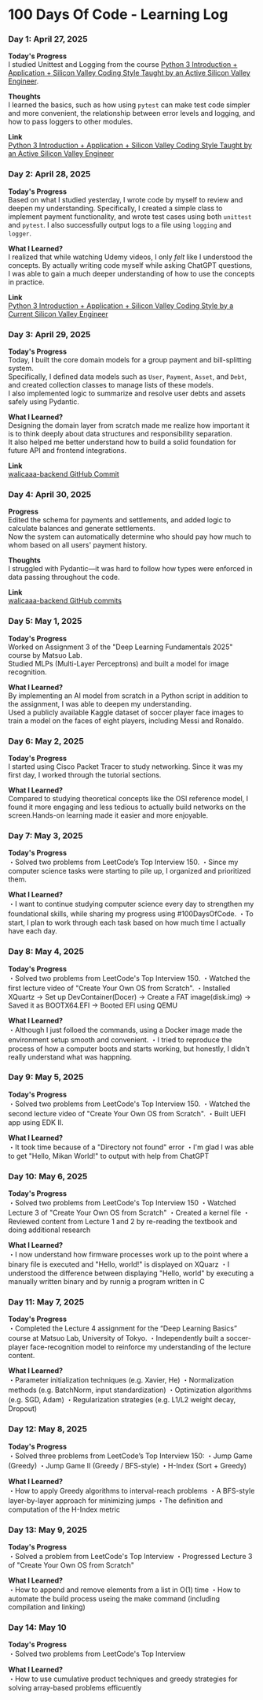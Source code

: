 # 100 Days Of Code - Learning Log

### Day 1: April 27, 2025

**Today's Progress**  
I studied Unittest and Logging from the course [Python 3 Introduction + Application + Silicon Valley Coding Style Taught by an Active Silicon Valley Engineer](https://www.udemy.com/course/python-beginner/).

**Thoughts**  
I learned the basics, such as how using `pytest` can make test code simpler and more convenient, the relationship between error levels and logging, and how to pass loggers to other modules.

**Link**  
[Python 3 Introduction + Application + Silicon Valley Coding Style Taught by an Active Silicon Valley Engineer](https://www.udemy.com/course/python-beginner/)


### Day 2: April 28, 2025

**Today's Progress**  
Based on what I studied yesterday, I wrote code by myself to review and deepen my understanding. Specifically, I created a simple class to implement payment functionality, and wrote test cases using both `unittest` and `pytest`. I also successfully output logs to a file using `logging` and `logger`.

**What I Learned?**  
I realized that while watching Udemy videos, I only *felt* like I understood the concepts. By actually writing code myself while asking ChatGPT questions, I was able to gain a much deeper understanding of how to use the concepts in practice.

**Link**  
[Python 3 Introduction + Application + Silicon Valley Coding Style by a Current Silicon Valley Engineer](https://www.udemy.com/course/python-beginner/)


### Day 3: April 29, 2025

**Today's Progress**  
Today, I built the core domain models for a group payment and bill-splitting system.  
Specifically, I defined data models such as `User`, `Payment`, `Asset`, and `Debt`, and created collection classes to manage lists of these models.  
I also implemented logic to summarize and resolve user debts and assets safely using Pydantic.

**What I Learned?**  
Designing the domain layer from scratch made me realize how important it is to think deeply about data structures and responsibility separation.  
It also helped me better understand how to build a solid foundation for future API and frontend integrations.

**Link**  
[walicaaa-backend GitHub Commit](https://github.com/takuto-san/walicaaa-backend/commit/89feb00b888489350b104c6af4e7a2ecbd903a4d)


### Day 4: April 30, 2025

**Progress**  
Edited the schema for payments and settlements, and added logic to calculate balances and generate settlements.  
Now the system can automatically determine who should pay how much to whom based on all users' payment history.

**Thoughts**  
I struggled with Pydantic—it was hard to follow how types were enforced in data passing throughout the code.

**Link**  
[walicaaa-backend GitHub commits](https://github.com/takuto-san/walicaaa-backend/commits/main/?since=2025-05-01&until=2025-05-01)


### Day 5: May 1, 2025

**Today's Progress**  
Worked on Assignment 3 of the "Deep Learning Fundamentals 2025" course by Matsuo Lab.  
Studied MLPs (Multi-Layer Perceptrons) and built a model for image recognition.

**What I Learned?**  
By implementing an AI model from scratch in a Python script in addition to the assignment, I was able to deepen my understanding.  
Used a publicly available Kaggle dataset of soccer player face images to train a model on the faces of eight players, including Messi and Ronaldo.


### Day 6: May 2, 2025

**Today's Progress**  
I started using Cisco Packet Tracer to study networking.
Since it was my first day, I worked through the tutorial sections.

**What I Learned?**  
Compared to studying theoretical concepts like the OSI reference model, I found it more engaging and less tedious to actually build networks on the screen.Hands-on learning made it easier and more enjoyable.


### Day 7: May 3, 2025

**Today's Progress**  
・Solved two problems from LeetCode’s Top Interview 150.
・Since my computer science tasks were starting to pile up, I organized and prioritized them.

**What I Learned?**  
・I want to continue studying computer science every day to strengthen my foundational skills, while sharing my progress using #100DaysOfCode.
・To start, I plan to work through each task based on how much time I actually have each day.


### Day 8: May 4, 2025

**Today's Progress**  
・Solved two problems from LeetCode's Top Interview 150.
・Watched the first lecture video of "Create Your Own OS from Scratch".
・Installed XQuartz → Set up DevContainer(Docer) → Create a FAT image(disk.img) → Saved it as BOOTX64.EFI → Booted EFI using QEMU

**What I Learned?**  
・Although I just folloed the commands, using a Docker image made the environment setup smooth and convenient.
・I tried to reproduce the process of how a computer boots and starts working, but honestly, I didn't really understand what was happning.


### Day 9: May 5, 2025

**Today's Progress**  
・Solved two problems from LeetCode's Top Interview 150.
・Watched the second lecture video of "Create Your Own OS from Scratch".
・Built UEFI app using EDK II.

**What I Learned?**  
・It took time because of a "Directory not found" error
・I'm glad I was able to get "Hello, Mikan World!" to output with help from ChatGPT


### Day 10: May 6, 2025

**Today's Progress**  
・Solved two problems from LeetCode's Top Interview 150
・Watched Lecture 3 of "Create Your Own OS from Scratch"
・Created a kernel file
・Reviewed content from Lecture 1 and 2 by re-reading the textbook and doing additional research

**What I Learned?**  
・I now understand how firmware processes work up to the point where a binary file is executed and "Hello, world!" is displayed on XQuarz
・I understood the difference between displaying "Hello, world" by executing a manually written binary and by runnig a program written in C


### Day 11: May 7, 2025

**Today's Progress**  
・Completed the Lecture 4 assignment for the “Deep Learning Basics” course at Matsuo Lab, University of Tokyo.
・Independently built a soccer-player face-recognition model to reinforce my understanding of the lecture content.

**What I Learned?**  
・Parameter initialization techniques (e.g. Xavier, He)
・Normalization methods (e.g. BatchNorm, input standardization)
・Optimization algorithms (e.g. SGD, Adam)
・Regularization strategies (e.g. L1/L2 weight decay, Dropout)

### Day 12: May 8, 2025

**Today's Progress**  
・Solved three problems from LeetCode’s Top Interview 150:
    ・Jump Game (Greedy)
    ・Jump Game II (Greedy / BFS-style)
    ・H-Index (Sort + Greedy)

**What I Learned?**  
・How to apply Greedy algorithms to interval-reach problems
・A BFS-style layer-by-layer approach for minimizing jumps
・The definition and computation of the H-Index metric


### Day 13: May 9, 2025

**Today's Progress**  
・Solved a problem from LeetCode's Top Interview 
・Progressed Lecture 3 of "Create Your Own OS from Scratch"

**What I Learned?**  
・How to append and remove elements from a list in O(1) time
・How to automate the build process useing the make command (including compilation and linking)


### Day 14: May 10

**Today's Progress**  
・Solved two problems from LeetCode's Top Interview

**What I Learned?**  
・How to use cumulative product techniques and greedy strategies for solving array-based problems efficuently